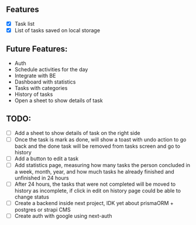## Features
- [x] Task list
- [x] List of tasks saved on local storage

## Future Features:
- Auth
- Schedule activities for the day
- Integrate with BE
- Dashboard with statistics 
- Tasks with categories
- History of tasks
- Open a sheet to show details of task



## TODO:
- [ ] Add a sheet to show details of task on the right side
- [ ] Once the task is mark as done, will show a toast with undo action to go back and the done task will be removed from tasks screen and go to history
- [ ] Add a button to edit a task
- [ ] Add statistics page, measuring how many tasks the person concluded in a week, month, year, and how much tasks he already finished and unfinished in 24 hours
- [ ] After 24 hours, the tasks that were not completed will be moved to history as incomplete, if click in edit on history page could be able to change status
- [ ] Create a backend inside next project, IDK yet about prismaORM + postgres or strapi CMS
- [ ] Create auth with google using next-auth